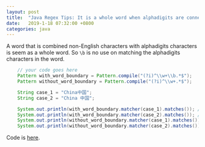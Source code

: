 ```yaml
---
layout: post
title:  "Java Regex Tips: It is a whole word when alphadigits are connected with non-English characters"
date:   2019-1-18 07:32:00 +0800
categories: java
---
```

A word that is combined non-English characters with alphadigits characters is seem as a whole word. So `\b` is no use on matching the alphadigits characters in the word.

```java
    // your code goes here
    Pattern with_word_boundary = Pattern.compile("(?i)^\\w+\\b.*$");
    Pattern without_word_boundary = Pattern.compile("(?i)^\\w+.*$");

    String case_1 = "China中国";
    String case_2 = "China 中国";

    System.out.println(with_word_boundary.matcher(case_1).matches()); // false
    System.out.println(with_word_boundary.matcher(case_2).matches()); // true
    System.out.println(without_word_boundary.matcher(case_1).matches()); // true
    System.out.println(without_word_boundary.matcher(case_2).matches()); // true
```

Code is [here](https://ideone.com/VjE5I9).
